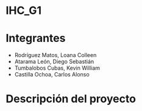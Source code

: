 # IHC_G1
# Integrantes
- Rodríguez Matos, Loana Colleen             
- Atarama León, Diego Sebastián	   
- Tumbalobos Cubas, Kevin William          
- Castilla Ochoa, Carlos Alonso
# Descripción del proyecto

